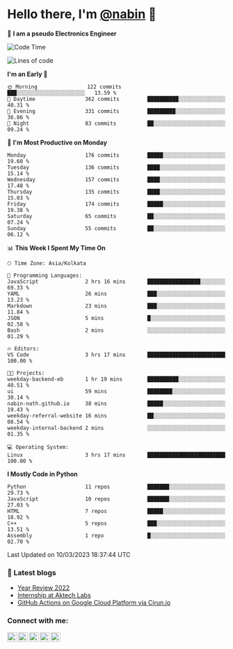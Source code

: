 <!-- <img src="profile_background.png" width="100%"> -->

<p>
  <h1>
    <b>Hello there, I'm <a href="https://github.com/nabin-nath">@nabin</a> 👋</b>
  </h1>
</p>

🚀 **I am a pseudo Electronics Engineer**
<!--START_SECTION:waka-->
![Code Time](http://img.shields.io/badge/Code%20Time-437%20hrs%2049%20mins-blue)

![Lines of code](https://img.shields.io/badge/From%20Hello%20World%20I%27ve%20Written-2.4%20million%20lines%20of%20code-blue)

**I'm an Early 🐤** 

```text
🌞 Morning                122 commits         ███░░░░░░░░░░░░░░░░░░░░░░   13.59 % 
🌆 Daytime                362 commits         ██████████░░░░░░░░░░░░░░░   40.31 % 
🌃 Evening                331 commits         █████████░░░░░░░░░░░░░░░░   36.86 % 
🌙 Night                  83 commits          ██░░░░░░░░░░░░░░░░░░░░░░░   09.24 % 
```
📅 **I'm Most Productive on Monday** 

```text
Monday                   176 commits         █████░░░░░░░░░░░░░░░░░░░░   19.60 % 
Tuesday                  136 commits         ████░░░░░░░░░░░░░░░░░░░░░   15.14 % 
Wednesday                157 commits         ████░░░░░░░░░░░░░░░░░░░░░   17.48 % 
Thursday                 135 commits         ████░░░░░░░░░░░░░░░░░░░░░   15.03 % 
Friday                   174 commits         █████░░░░░░░░░░░░░░░░░░░░   19.38 % 
Saturday                 65 commits          ██░░░░░░░░░░░░░░░░░░░░░░░   07.24 % 
Sunday                   55 commits          ██░░░░░░░░░░░░░░░░░░░░░░░   06.12 % 
```


📊 **This Week I Spent My Time On** 

```text
🕑︎ Time Zone: Asia/Kolkata

💬 Programming Languages: 
JavaScript               2 hrs 16 mins       █████████████████░░░░░░░░   69.33 % 
YAML                     26 mins             ███░░░░░░░░░░░░░░░░░░░░░░   13.23 % 
Markdown                 23 mins             ███░░░░░░░░░░░░░░░░░░░░░░   11.84 % 
JSON                     5 mins              █░░░░░░░░░░░░░░░░░░░░░░░░   02.58 % 
Bash                     2 mins              ░░░░░░░░░░░░░░░░░░░░░░░░░   01.29 % 

🔥 Editors: 
VS Code                  3 hrs 17 mins       █████████████████████████   100.00 % 

🐱‍💻 Projects: 
weekday-backend-eb       1 hr 19 mins        ██████████░░░░░░░░░░░░░░░   40.51 % 
ui                       59 mins             ████████░░░░░░░░░░░░░░░░░   30.14 % 
nabin-nath.github.io     38 mins             █████░░░░░░░░░░░░░░░░░░░░   19.43 % 
weekday-referral-website 16 mins             ██░░░░░░░░░░░░░░░░░░░░░░░   08.54 % 
weekday-internal-backend 2 mins              ░░░░░░░░░░░░░░░░░░░░░░░░░   01.35 % 

💻 Operating System: 
Linux                    3 hrs 17 mins       █████████████████████████   100.00 % 
```

**I Mostly Code in Python** 

```text
Python                   11 repos            ███████░░░░░░░░░░░░░░░░░░   29.73 % 
JavaScript               10 repos            ███████░░░░░░░░░░░░░░░░░░   27.03 % 
HTML                     7 repos             █████░░░░░░░░░░░░░░░░░░░░   18.92 % 
C++                      5 repos             ███░░░░░░░░░░░░░░░░░░░░░░   13.51 % 
Assembly                 1 repo              █░░░░░░░░░░░░░░░░░░░░░░░░   02.70 % 
```




 Last Updated on 10/03/2023 18:37:44 UTC
<!--END_SECTION:waka-->

### 📕 Latest blogs

<!-- BLOG-POST-LIST:START -->
- [Year Review 2022](https://nabin-nath.github.io/posts/year-review-2022/)
- [Internship at Aktech Labs](https://nabin-nath.github.io/posts/aktech-labs-intern/)
- [GitHub Actions on Google Cloud Platform via Cirun.io](https://medium.com/@nabinnath9/github-actions-on-google-cloud-platform-via-cirun-io-28a36c3b1c22?source=rss-51e400dd2d27------2)
<!-- BLOG-POST-LIST:END -->

### Connect with me:

[<img align="left" alt="nabinnath | Website" width="22px" src="https://user-images.githubusercontent.com/55244069/206904166-939ff829-391e-4fb2-8d98-95ac7aaf22c0.png" />][website]
[<img align="left" alt="nabinnath | LinkedIn" width="22px" src="https://cdn.jsdelivr.net/npm/simple-icons@v3/icons/linkedin.svg" />][linkedin]
[<img align="left" alt="nabinnath | Medium" width="22px" src="https://cdn.jsdelivr.net/npm/simple-icons@v3/icons/medium.svg" />][medium]
[<img align="left" alt="nabinnath | Code Chef" width="22px" src="https://cdn.jsdelivr.net/npm/simple-icons@v3/icons/codechef.svg" />][codechef]
[<img align="left" alt="nabinnath | Twitter" width="22px" src="https://cdn.jsdelivr.net/npm/simple-icons@v3/icons/twitter.svg" />][twitter]

<br />


[vscode]: https://code.visualstudio.com/
[javascript]: https://www.w3schools.com/js/DEFAULT.asp
[nodejs]: https://nodejs.org/en/
[mongodb]: https://www.mongodb.com/
[gremlin]: https://tinkerpop.apache.org/
[java]: https://www.java.com/en/
[php]: https://www.php.net/
[golang]: https://go.dev/
[typescript]: https://www.typescriptlang.org/
[mysql]: https://www.mysql.com/
[neo4j]: https://neo4j.com/
[arangodb]: https://www.arangodb.com/
[ubuntu]: https://ubuntu.com/
[phpstrom]: https://www.jetbrains.com/phpstorm/
[intellij]: https://www.jetbrains.com/idea/
[pycharm]: https://www.jetbrains.com/pycharm/
[goland]: https://www.jetbrains.com/go/
[kubernetes]: https://kubernetes.io/
[terraform]: https://www.hashicorp.com/products/terraform
[laravel]: https://laravel.com/
[express]: https://expressjs.com/
[flask]: https://flask.palletsprojects.com/en/2.0.x/
[python]: https://www.python.org/
[spring]: https://spring.io/projects/spring-boot
[redis]: https://redis.io/
[docker]: https://www.docker.com/
[aws]: https://aws.amazon.com/
[socketIO]: https://socket.io/
[kafka]: https://kafka.apache.org/
[plsql]: https://www.postgresql.org/
[git]: https://git-scm.com/
[elasticsearch]: https://git-scm.com/
[kibana]: https://git-scm.com/
[website]: http://nabin-nath.github.io/
[medium]: https://medium.com/@nabinnath9/
[codechef]: http://codechef.com/users/nabinnath9/
[twitter]: https://twitter.com/nabin_nath9
[facebook]: https://www.facebook.com/people/Nabin-Nath/100006391395983/
[linkedin]: https://www.linkedin.com/in/nabinnath9/
[c++]: https://www.cplusplus.com/reference/
[react]: https://reactjs.org/

